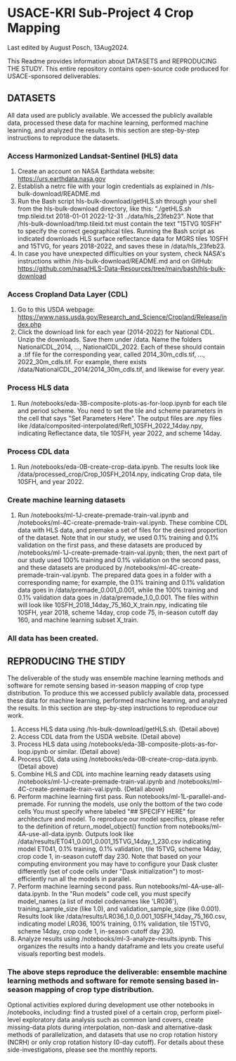 # USACE-KRI Sub-Project 4 Crop Mapping

Last edited by August Posch, 13Aug2024.

This Readme provides information about DATASETS and REPRODUCING THE STUDY. This entire repository contains open-source code produced for USACE-sponsored deliverables.

## DATASETS

All data used are publicly available. We accessed the publicly available data, processed these data for machine learning, performed machine learning, and analyzed the results. In this section are step-by-step instructions to reproduce the datasets.

### Access Harmonized Landsat-Sentinel (HLS) data
1. Create an account on NASA Earthdata website: https://urs.earthdata.nasa.gov
2. Establish a netrc file with your login credentials as explained in /hls-bulk-download/README.md
2. Run the Bash script hls-bulk-download/getHLS.sh through your shell from the hls-bulk-download directory, like this: "./getHLS.sh tmp.tileid.txt 2018-01-01 2022-12-31 ../data/hls_23feb23". Note that /hls-bulk-download/tmp.tileid.txt must contain the text "15TVG 10SFH" to specify the correct geographical tiles. Running the Bash script as indicated downloads HLS surface reflectance data for MGRS tiles 10SFH and 15TVG, for years 2018-2022, and saves these in /data/hls_23feb23.
3. In case you have unexpected difficulties on your system, check NASA's instructions within /hls-bulk-download/README.md and on GitHub: https://github.com/nasa/HLS-Data-Resources/tree/main/bash/hls-bulk-download

### Access Cropland Data Layer (CDL)
1. Go to this USDA webpage: https://www.nass.usda.gov/Research_and_Science/Cropland/Release/index.php
2. Click the download link for each year (2014-2022) for National CDL. Unzip the downloads. Save them under /data. Name the folders NationalCDL_2014, ..., NationalCDL_2022. Each of these should contain a .tif file for the corresponding year, called 2014_30m_cdls.tif, ..., 2022_30m_cdls.tif. For example, there exists /data/NationalCDL_2014/2014_30m_cdls.tif, and likewise for every year.

### Process HLS data
1. Run /notebooks/eda-3B-composite-plots-as-for-loop.ipynb for each tile and period scheme. You need to set the tile and scheme parameters in the cell that says "Set Parameters Here". The output files are .npy files like /data/composited-interpolated/Refl_10SFH_2022_14day.npy, indicating Reflectance data, tile 10SFH, year 2022, and scheme 14day.

### Process CDL data
1. Run /notebooks/eda-0B-create-crop-data.ipynb. The results look like /data/processed_crop/Crop_10SFH_2014.npy, indicating Crop data, tile 10SFH, and year 2022.

### Create machine learning datasets
1. Run /notebooks/ml-1J-create-premade-train-val.ipynb and /notebooks/ml-4C-create-premade-train-val.ipynb. These combine CDL data with HLS data, and premake a set of files for the desired proportion of the dataset. Note that in our study, we used 0.1% training and 0.1% validation on the first pass, and these datasets are produced by /notebooks/ml-1J-create-premade-train-val.ipynb; then, the next part of our study used 100% training and 0.1% validation on the second pass, and these datasets are produced by /notebooks/ml-4C-create-premade-train-val.ipynb. The prepared data goes in a folder with a corresponding name; for example, the 0.1% training and 0.1% validation data goes in /data/premade_0.001_0.001, while the 100% training and 0.1% validation data goes in /data/premade_1.0_0.001. The files within will look like 10SFH_2018_14day_75_160_X_train.npy, indicating tile 10SFH, year 2018, scheme 14day, crop code 75, in-season cutoff day 160, and machine learning subset X_train.

### All data has been created.

## REPRODUCING THE STIDY
The deliverable of the study was ensemble machine learning methods and software for remote sensing based in-season mapping of crop type distribution. To produce this we accessed publicly available data, processed these data for machine learning, performed machine learning, and analyzed the results. In this section are step-by-step instructions to reproduce our work.

1. Access HLS data using /hls-bulk-download/getHLS.sh. (Detail above)
2. Access CDL data from the USDA website. (Detail above)
3. Process HLS data using /notebooks/eda-3B-composite-plots-as-for-loop.ipynb or similar. (Detail above)
4. Process CDL data using /notebooks/eda-0B-create-crop-data.ipynb. (Detail above)
5. Combine HLS and CDL into machine learning ready datasets using /notebooks/ml-1J-create-premade-train-val.ipynb and /notebooks/ml-4C-create-premade-train-val.ipynb. (Detail above)
6. Perform machine learning first pass. Run notebooks/ml-1L-parallel-and-premade. For running the models, use only the bottom of the two code cells You must specify where labeled "## SPECIFY HERE" for architecture and model. To reproduce our model specifics, please refer to the definition of return_model_object() function from notebooks/ml-4A-use-all-data.ipynb.
Outputs look like /data/results/ET041_0.001_0.001_15TVG_14day_1_230.csv indicating model ET041, 0.1% training, 0.1% validation, tile 15TVG, scheme 14day, crop code 1, in-season cutoff day 230. Note that based on your computing environment you may have to configure your Dask cluster differently (set of code cells under "Dask initialization") to most-efficiently run all the models in parallel.
7. Perform machine learning second pass. Run notebooks/ml-4A-use-all-data.ipynb. In the "Run models" code cell, you must specify model_names (a list of model codenames like 'LR036'), training_sample_size (like 1.0), and validation_sample_size (like 0.001). Results look like /data/results/LR036_1.0_0.001_10SFH_14day_75_160.csv, indicating model LR036, 100% training, 0.1% validation, tile 15TVG, scheme 14day, crop code 1, in-season cutoff day 230.
8. Analyze results using /notebooks/ml-3-analyze-results.ipynb. This organizes the results into a handy dataframe and lets you create useful visuals reporting best models.

### The above steps reproduce the deliverable: ensemble machine learning methods and software for remote sensing based in-season mapping of crop type distribution.

Optional activities explored during development use other notebooks in /notebooks, including: find a trusted pixel of a certain crop, perform pixel-level exploratory data analysis such as common land covers, create missing-data plots during interpolation, non-dask and alternative-dask methods of parallelization, and datasets that use no crop rotation history (NCRH) or only crop rotation history (0-day cutoff). For details about these side-investigations, please see the monthly reports.

